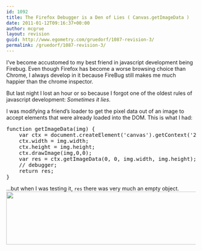 ```yaml
---
id: 1092
title: The Firefox Debugger is a Den of Lies ( Canvas.getImageData )
date: 2011-01-12T09:16:37+00:00
author: mcgrue
layout: revision
guid: http://www.egometry.com/gruedorf/1087-revision-3/
permalink: /gruedorf/1087-revision-3/
---
```

I&#8217;ve become accustomed to my best friend in javascript development being Firebug. Even though Firefox has become a worse browsing choice than Chrome, I always develop in it because FireBug still makes me much happier than the chrome inspector.

But last night I lost an hour or so because I forgot one of the oldest rules of javascript development: _Sometimes it lies_.

I was modifying a friend&#8217;s loader to get the pixel data out of an image to accept elements that were already loaded into the DOM. This is what I had:

<pre>function getImageData(img) {
    var ctx = document.createElement('canvas').getContext('2d');
    ctx.width = img.width;
    ctx.height = img.height;
    ctx.drawImage(img,0,0);
    var res = ctx.getImageData(0, 0, img.width, img.height);
    // debugger;
    return res;
}
</pre>

&#8230;but when I was testing it, `res` there was very much an empty object.  
<a href="http://www.egometry.com/i/2011/01/canvas-getpixels.png" target=_blank><img src="http://www.egometry.com/i/2011/01/canvas-getpixels.png" alt="" title="canvas-getpixels" width="518" height="141" class="aligncenter size-full wp-image-1090" /></a>